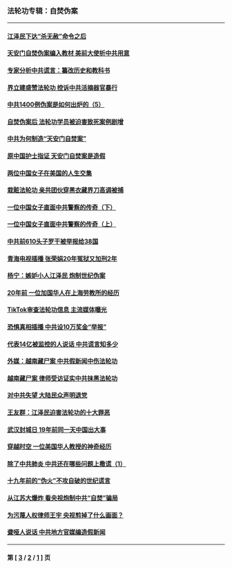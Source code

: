 ### 法轮功专辑：自焚伪案
---
#### [江泽民下达“杀无赦”命令之后](../../pages/nf5562/n13878084.md?04170430) 
#### [天安门自焚伪案编入教材 美前大使析中共用意](../../pages/nf5562/n13791932.md?04170430) 
#### [专家分析中共谎言：纂改历史和教科书](../../pages/nf5562/n13781542.md?04170430) 
#### [界立建盛赞法轮功 控诉中共活摘器官暴行](../../pages/nf5562/n13781971.md?04170430) 
#### [中共1400例伪案是如何出炉的（5）](../../pages/nf5562/n13226831.md?04170430) 
#### [自焚伪案后 法轮功学员被迫害致死案例剧增](../../pages/nf5562/n13190600.md?04170430) 
#### [中共为何制造“天安门自焚案”](../../pages/nf5562/n13183270.md?04170430) 
#### [原中国护士指证 天安门自焚案是造假](../../pages/nf5562/n13172289.md?04170430) 
#### [两位中国女子在美国的人生交集](../../pages/nf5562/n13156138.md?04170430) 
#### [栽赃法轮功 亲共团伙穿黑衣藏界刀高调被捕](../../pages/nf5562/n13073780.md?04170430) 
#### [一位中国女子直面中共警察的传奇（下）](../../pages/nf5562/n12989706.md?04170430) 
#### [一位中国女子直面中共警察的传奇（上）](../../pages/nf5562/n12985072.md?04170430) 
#### [中共前610头子罗干被举报给38国](../../pages/nf5562/n12975419.md?04170430) 
#### [青海电视插播 张荣娟20年冤狱又加刑2年](../../pages/nf5562/n12738166.md?04170430) 
#### [杨宁：嫉妒小人江泽民 炮制世纪伪案](../../pages/nf5562/n12724108.md?04170430) 
#### [20年前 一位加国华人在上海劳教所的经历](../../pages/nf5562/n12707932.md?04170430) 
#### [TikTok审查法轮功信息 主流媒体曝光](../../pages/nf5562/n12362336.md?04170430) 
#### [恐惧真相插播 中共设10万奖金“举报”](../../pages/nf5562/n12306396.md?04170430) 
#### [代表14亿被监控的人说话 中共谎言知多少](../../pages/nf5562/n12297484.md?04170430) 
#### [外媒：越南藏尸案 中共假新闻中伤法轮功](../../pages/nf5562/n12264411.md?04170430) 
#### [越南藏尸案 律师受访证实中共抹黑法轮功](../../pages/nf5562/n12261878.md?04170430) 
#### [对中共失望 大陆民众声明退党](../../pages/nf5562/n12187315.md?04170430) 
#### [王友群：江泽民迫害法轮功的十大罪恶](../../pages/nf5562/n12169074.md?04170430) 
#### [武汉封城日 19年前同一天中国出大事](../../pages/nf5562/n12150901.md?04170430) 
#### [穿越时空  一位美国华人教授的神奇经历](../../pages/nf5562/n12097460.md?04170430) 
#### [除了中共肺炎 中共还在哪些问题上撒谎（1）](../../pages/nf5562/n11955770.md?04170430) 
#### [十九年前的“伪火”不攻自破的世纪谎言](../../pages/nf5562/n11813238.md?04170430) 
#### [从江苏大爆炸 看央视炮制中共“自焚”骗局](../../pages/nf5562/n11140275.md?04170430) 
#### [为污蔑人权律师王宇 央视剪掉了什么画面？](../../pages/nf5562/n11130142.md?04170430) 
#### [聋哑人说话 中共地方官媒编造假新闻](../../pages/nf5562/n11006067.md?04170430) 

---
#### 第 [ [3](./3.md?04170430) / [2](./2.md?04170430) / [1](./1.md?04170430) ] 页

